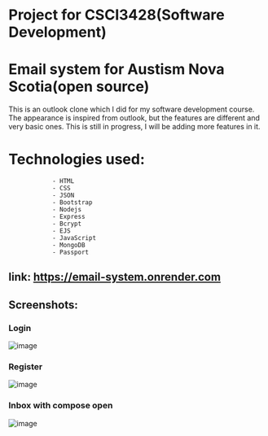 # Project for CSCI3428(Software Development)
# Email system for Austism Nova Scotia(open source)
This is an outlook clone which I did for my software development course. The appearance is inspired from outlook, but the features are different and very basic ones. This is still in progress, I will be adding more features in it.
# Technologies used:
                - HTML
                - CSS
                - JSON
                - Bootstrap
                - Nodejs
                - Express
                - Bcrypt
                - EJS
                - JavaScript
                - MongoDB
                - Passport

## link: https://email-system.onrender.com
## Screenshots:
### Login
![image](https://user-images.githubusercontent.com/44932604/116635756-f7c25100-a935-11eb-8677-21b0bc49b787.png)

### Register
![image](https://user-images.githubusercontent.com/44932604/116635780-06a90380-a936-11eb-95d2-7354f53d121e.png)

### Inbox with compose open
![image](https://user-images.githubusercontent.com/44932604/116635903-5a1b5180-a936-11eb-998b-8f520b0e56a4.png)



                

